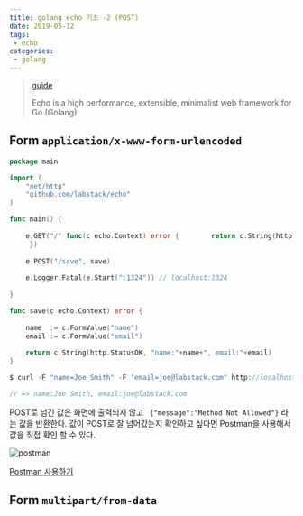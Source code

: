 ```yaml
---
title: golang echo 기초 -2 (POST)
date: 2019-05-12
tags:
 - echo
categories:
 - golang
---
```




> [guide](<https://echo.labstack.com/guide>)
>
> Echo is a high performance, extensible, minimalist web framework for Go (Golang)



## Form `application/x-www-form-urlencoded`



```go
package main

import (
	"net/http"
	"github.com/labstack/echo"
)

func main() {
    
    e.GET("/" func(c echo.Context) error {        return c.String(http.StatusOK, "Hello World!")
     })  
    
    e.POST("/save", save)
    
    e.Logger.Fatal(e.Start(":1324")) // localhost:1324
   
}

func save(c echo.Context) error {
    
    name  := c.FormValue("name") 
    email := c.FormValue("email")
    
    return c.String(http.StatusOK, "name:"+name+", email:"+email)
}
```



```go
$ curl -F "name=Joe Smith" -F "email=joe@labstack.com" http://localhost:1324/save

// => name:Joe Smith, email:joe@labstack.com
```



POST로 넘긴 값은 화면에 출력되지 않고 ` {"message":"Method Not Allowed"}` 라는 값을 반환한다. 값이 POST로 잘 넘어갔는지 확인하고 싶다면 Postman을 사용해서 값을 직접 확인 할 수 있다.



![postman]({{site.url}}{{site.baseurl}}/assets/images/postman-2.png)



[Postman 사용하기](#)





## Form `multipart/from-data`



